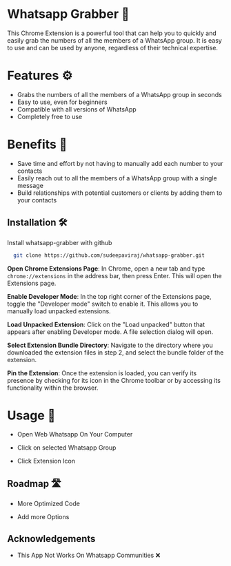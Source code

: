
# Whatsapp Grabber 💉

This Chrome Extension is a powerful tool that can help you to quickly and easily grab the numbers of all the members of a WhatsApp group. It is easy to use and can be used by anyone, regardless of their technical expertise.

# Features ⚙

- Grabs the numbers of all the members of a WhatsApp group in seconds
- Easy to use, even for beginners
- Compatible with all versions of WhatsApp
- Completely free to use

# Benefits 🦢

- Save time and effort by not having to manually add each number to your contacts
- Easily reach out to all the members of a WhatsApp group with a single message
- Build relationships with potential customers or clients by adding them to your contacts


## Installation 🛠

Install whatsapp-grabber with github

```bash
  git clone https://github.com/sudeepaviraj/whatsapp-grabber.git
```

**Open Chrome Extensions Page**: In Chrome, open a new tab and type `chrome://extensions` in the address bar, then press Enter. This will open the Extensions page.

**Enable Developer Mode**: In the top right corner of the Extensions page, toggle the "Developer mode" switch to enable it. This allows you to manually load unpacked extensions.

**Load Unpacked Extension**: Click on the "Load unpacked" button that appears after enabling Developer mode. A file selection dialog will open.

**Select Extension Bundle Directory**: Navigate to the directory where you downloaded the extension files in step 2, and select the bundle folder of the extension.

**Pin the Extension**: Once the extension is loaded, you can verify its presence by checking for its icon in the Chrome toolbar or by accessing its functionality within the browser.

# Usage 👀

- Open Web Whatsapp On Your Computer

- Click on selected Whatsapp Group

- Click Extension Icon


## Roadmap 🛣

- More Optimized Code

- Add more Options



## Acknowledgements

 - This App Not Works On Whatsapp Communities ❌

